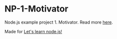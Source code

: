 NP-1-Motivator
==============

Node.js example project 1. Motivator. Read more [here](http://letslearnnodejs.kelegorm.ru/category/projects/).

Made for [Let's learn node.js!](http://letslearnnodejs.kelegorm.ru)